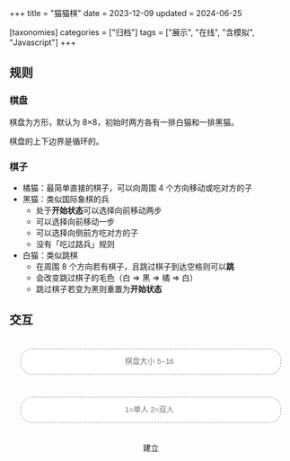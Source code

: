 +++
title = "猫猫棋"
date = 2023-12-09
updated = 2024-06-25

[taxonomies]
categories = ["归档"]
tags = ["展示", "在线", "含模拟", "Javascript"]
+++

## 规则
### 棋盘
棋盘为方形，默认为 8×8，初始时两方各有一排白猫和一排黑猫。

棋盘的上下边界是循环的。

### 棋子
* 橘猫：最简单直接的棋子，可以向周围 4 个方向移动或吃对方的子
* 黑猫：类似国际象棋的兵
	* 处于**开始状态**可以选择向前移动两步
	* 可以选择向前移动一步
	* 可以选择向侧前方吃对方的子
	* 没有「吃过路兵」规则
* 白猫：类似跳棋
	* 在周围 8 个方向若有棋子，且跳过棋子到达空格则可以**跳**
	* 会改变跳过棋子的毛色（白 => 黑 => 橘 => 白）
	* 跳过棋子若变为黑则重置为**开始状态**

## 交互

<script src="/script/chess/chess_base.js"></script>
<script src="/script/chess/catchess.js"></script>
<script src="/script/chess/catchess_handler.js"></script>

<style>
	input {
		width: -webkit-fill-available;
    	margin: 20px;
    	padding: 10px;
    	padding-left: 20px;
    	font-weight: 400;
    	text-align: center;
    	border-radius: 20px;
    	line-height: 1.8;
    	border: 1px dashed #999;
	}

	#launch_button_container {
		text-align: center;
	}
</style>

<div id="canvas_container"></div>

<input id="input_board_size" type="number" placeholder="棋盘大小 5~16" min="5" max="16" />
<input id="input_use_ai" type="number" placeholder="1=单人 2=双人" min="1" max="2" />
<p id="launch_button_container"><a id="launch_button" onclick="launch()">建立</a></p>
